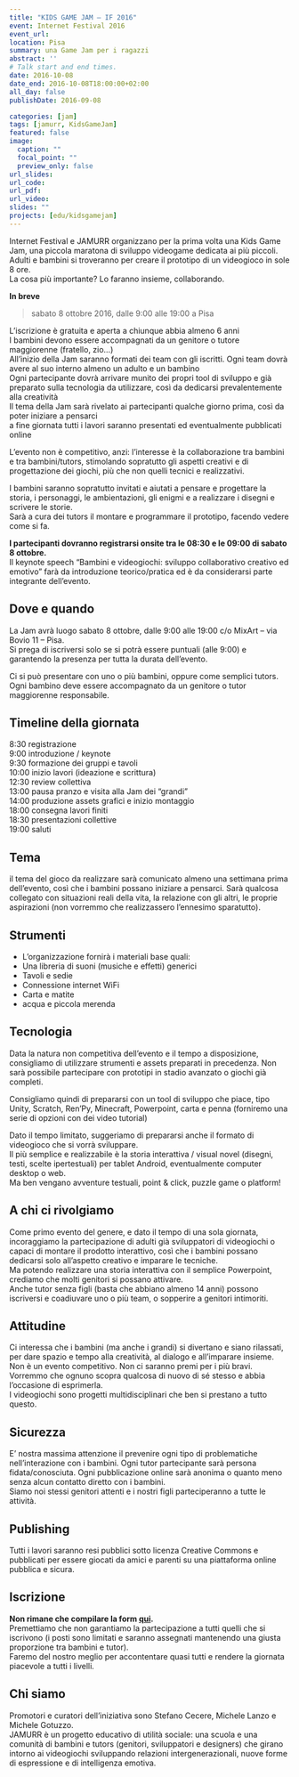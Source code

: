 ```yaml
---
title: "KIDS GAME JAM – IF 2016"
event: Internet Festival 2016
event_url: 
location: Pisa
summary: una Game Jam per i ragazzi
abstract: ''
# Talk start and end times.
date: 2016-10-08
date_end: 2016-10-08T18:00:00+02:00
all_day: false
publishDate: 2016-09-08

categories: [jam]
tags: [jamurr, KidsGameJam]
featured: false
image:
  caption: ""
  focal_point: ""
  preview_only: false
url_slides:
url_code:
url_pdf:
url_video: 
slides: ""
projects: [edu/kidsgamejam]
---
```


Internet Festival e JAMURR organizzano per la prima volta una Kids Game Jam, una piccola maratona di sviluppo videogame dedicata ai più piccoli. Adulti e bambini si troveranno per creare il prototipo di un videogioco in sole 8 ore.  
La cosa più importante? Lo faranno insieme, collaborando.

**In breve**  
> sabato 8 ottobre 2016, dalle 9:00 alle 19:00 a Pisa  

L’iscrizione è gratuita e aperta a chiunque abbia almeno 6 anni  
I bambini devono essere accompagnati da un genitore o tutore maggiorenne (fratello, zio…)  
All’inizio della Jam saranno formati dei team con gli iscritti. Ogni team dovrà avere al suo interno almeno un adulto e un bambino  
Ogni partecipante dovrà arrivare munito dei propri tool di sviluppo e già preparato sulla tecnologia da utilizzare, così da dedicarsi prevalentemente alla creatività  
Il tema della Jam sarà rivelato ai partecipanti qualche giorno prima, così da poter iniziare a pensarci  
a fine giornata tutti i lavori saranno presentati ed eventualmente pubblicati online

L’evento non è competitivo, anzi: l’interesse è la collaborazione tra bambini e tra bambini/tutors, stimolando sopratutto gli aspetti creativi e di progettazione dei giochi, più che non quelli tecnici e realizzativi.

I bambini saranno sopratutto invitati e aiutati a pensare e progettare la storia, i personaggi, le ambientazioni, gli enigmi e a realizzare i disegni e scrivere le storie.  
Sarà a cura dei tutors il montare e programmare il prototipo, facendo vedere come si fa.

**I partecipanti dovranno registrarsi onsite tra le 08:30 e le 09:00 di sabato 8 ottobre.**  
Il keynote speech “Bambini e videogiochi: sviluppo collaborativo creativo ed emotivo” farà da introduzione teorico/pratica ed è da considerarsi parte integrante dell’evento.

## Dove e quando

La Jam avrà luogo sabato 8 ottobre, dalle 9:00 alle 19:00 c/o MixArt – via Bovio 11 – Pisa.  
Si prega di iscriversi solo se si potrà essere puntuali (alle 9:00) e garantendo la presenza per tutta la durata dell’evento.

Ci si può presentare con uno o più bambini, oppure come semplici tutors.  
Ogni bambino deve essere accompagnato da un genitore o tutor maggiorenne responsabile.

## Timeline della giornata

8:30 registrazione  
9:00 introduzione / keynote  
9:30 formazione dei gruppi e tavoli  
10:00 inizio lavori (ideazione e scrittura)  
12:30 review collettiva  
13:00 pausa pranzo e visita alla Jam dei “grandi”  
14:00 produzione assets grafici e inizio montaggio  
18:00 consegna lavori finiti  
18:30 presentazioni collettive  
19:00 saluti

## Tema

il tema del gioco da realizzare sarà comunicato almeno una settimana prima dell’evento, così che i bambini possano iniziare a pensarci. Sarà qualcosa collegato con situazioni reali della vita, la relazione con gli altri, le proprie aspirazioni (non vorremmo che realizzassero l’ennesimo sparatutto).

## Strumenti

-   L’organizzazione fornirà i materiali base quali:
-   Una libreria di suoni (musiche e effetti) generici
-   Tavoli e sedie
-   Connessione internet WiFi
-   Carta e matite
-   acqua e piccola merenda

## Tecnologia

Data la natura non competitiva dell’evento e il tempo a disposizione, consigliamo di utilizzare strumenti e assets preparati in precedenza. Non sarà possibile partecipare con prototipi in stadio avanzato o giochi già completi.

Consigliamo quindi di prepararsi con un tool di sviluppo che piace, tipo Unity, Scratch, Ren’Py, Minecraft, Powerpoint, carta e penna (forniremo una serie di opzioni con dei video tutorial)

Dato il tempo limitato, suggeriamo di prepararsi anche il formato di videogioco che si vorrà sviluppare.  
Il più semplice e realizzabile è la storia interattiva / visual novel (disegni, testi, scelte ipertestuali) per tablet Android, eventualmente computer desktop o web.  
Ma ben vengano avventure testuali, point & click, puzzle game o platform!

## A chi ci rivolgiamo

Come primo evento del genere, e dato il tempo di una sola giornata, incoraggiamo la partecipazione di adulti già sviluppatori di videogiochi o capaci di montare il prodotto interattivo, così che i bambini possano dedicarsi solo all’aspetto creativo e imparare le tecniche.  
Ma potendo realizzare una storia interattiva con il semplice Powerpoint, crediamo che molti genitori si possano attivare.  
Anche tutor senza figli (basta che abbiano almeno 14 anni) possono iscriversi e coadiuvare uno o più team, o sopperire a genitori intimoriti.

## Attitudine

Ci interessa che i bambini (ma anche i grandi) si divertano e siano rilassati, per dare spazio e tempo alla creatività, al dialogo e all’imparare insieme.  
Non è un evento competitivo. Non ci saranno premi per i più bravi.  
Vorremmo che ognuno scopra qualcosa di nuovo di sé stesso e abbia l’occasione di esprimerla.  
I videogiochi sono progetti multidisciplinari che ben si prestano a tutto questo.

## Sicurezza

E’ nostra massima attenzione il prevenire ogni tipo di problematiche nell’interazione con i bambini. Ogni tutor partecipante sarà persona fidata/conosciuta. Ogni pubblicazione online sarà anonima o quanto meno senza alcun contatto diretto con i bambini.  
Siamo noi stessi genitori attenti e i nostri figli parteciperanno a tutte le attività.

## Publishing

Tutti i lavori saranno resi pubblici sotto licenza Creative Commons e pubblicati per essere giocati da amici e parenti su una piattaforma online pubblica e sicura.

## Iscrizione

**Non rimane che compilare la form [qui](https://goo.gl/forms/nwFrznMPZ4gRCyVu2).**  
Premettiamo che non garantiamo la partecipazione a tutti quelli che si iscrivono (i posti sono limitati e saranno assegnati mantenendo una giusta proporzione tra bambini e tutor).  
Faremo del nostro meglio per accontentare quasi tutti e rendere la giornata piacevole a tutti i livelli.

## Chi siamo

Promotori e curatori dell’iniziativa sono Stefano Cecere, Michele Lanzo e Michele Gotuzzo.  
JAMURR è un progetto educativo di utilità sociale: una scuola e una comunità di bambini e tutors (genitori, sviluppatori e designers) che girano intorno ai videogiochi sviluppando relazioni intergenerazionali, nuove forme di espressione e di intelligenza emotiva.
